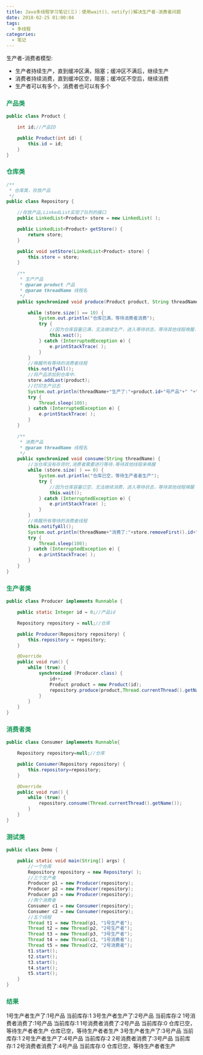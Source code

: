 ```yaml
---
title: Java多线程学习笔记(三)：使用wait()、notify()解决生产者-消费者问题
date: 2018-02-25 01:00:04
tags: 
  - 多线程
categories:
  - 笔记
---
```


生产者-消费者模型:
* 生产者持续生产，直到缓冲区满，阻塞；缓冲区不满后，继续生产
* 消费者持续消费，直到缓冲区空，阻塞；缓冲区不空后，继续消费
* 生产者可以有多个，消费者也可以有多个

<!-- more -->

### <font color = "#159957">产品类</font>

```Java
public class Product {

    int id;//产品ID

    public Product(int id) {
        this.id = id;
    }
}
```

### <font color = "#159957">仓库类</font>

```Java
/**
 * 仓库类，存放产品
 */
public class Repository {

    //存放产品,LinkedList实现了队列的接口
    public LinkedList<Product> store = new LinkedList( );

    public LinkedList<Product> getStore() {
        return store;
    }

    public void setStore(LinkedList<Product> store) {
        this.store = store;
    }

    /**
     * 生产产品
     * @param product 产品
     * @param threadName 线程名
     */
    public synchronized void produce(Product product, String threadName) {

        while (store.size() == 10) {
            System.out.println("仓库已满，等待消费者消费");
            try {
                //因为仓库容量已满，无法继续生产，进入等待状态，等待其他线程唤醒.
                this.wait();
            } catch (InterruptedException e) {
                e.printStackTrace( );
            }
        }
        //唤醒所有等待的消费者线程
        this.notifyAll();
        //将产品添加到仓库中.
        store.addLast(product);
        //打印生产日志
        System.out.println(threadName+"生产了:"+product.id+"号产品"+" "+"当前库存:"+store.size());
        try {
            Thread.sleep(100);
        } catch (InterruptedException e) {
            e.printStackTrace( );
        }
    }

    /**
     * 消费产品
     * @param threadName 线程名
     */
    public synchronized void consume(String threadName) {
        //当仓库没有存货时,消费者需要进行等待.等待其他线程来唤醒
        while (store.size( ) == 0) {
            System.out.println("仓库已空，等待生产者者生产");
            try {
                //因为仓库容量已空，无法继续消费，进入等待状态，等待其他线程唤醒
                this.wait();
            } catch (InterruptedException e) {
                e.printStackTrace( );
            }
        }
        //唤醒所有等待的消费者线程
        this.notifyAll();
        System.out.println(threadName+"消费了:"+store.removeFirst().id+"号产品"+" "+"当前库存:"+store.size());
        try {
            Thread.sleep(100);
        } catch (InterruptedException e) {
            e.printStackTrace( );
        }
    }
}
```

### <font color = "#159957">生产者类</font>

```Java
public class Producer implements Runnable {

    public static Integer id = 0;//产品id

    Repository repository = null;//仓库

    public Producer(Repository repository) {
        this.repository = repository;
    }

    @Override
    public void run() {
        while (true) {
            synchronized (Producer.class) {
                id++;
                Product product = new Product(id);
                repository.produce(product,Thread.currentThread().getName());
            }
        }
    }
}
```

### <font color = "#159957">消费者类</font>

```Java
public class Consumer implements Runnable{

    Repository repository=null;//仓库

    public Consumer(Repository repository) {
        this.repository=repository;
    }

    @Override
    public void run() {
        while (true) {
            repository.consume(Thread.currentThread().getName());
        }
    }
}
```

### <font color = "#159957">测试类</font>

```Java
public class Demo {

    public static void main(String[] args) {
        //一个仓库
        Repository repository = new Repository( );
        //三个生产者
        Producer p1 = new Producer(repository);
        Producer p2 = new Producer(repository);
        Producer p3 = new Producer(repository);
        //两个消费者
        Consumer c1 = new Consumer(repository);
        Consumer c2 = new Consumer(repository);
        //五个线程
        Thread t1 = new Thread(p1, "1号生产者");
        Thread t2 = new Thread(p2, "2号生产者");
        Thread t3 = new Thread(p3, "3号生产者");
        Thread t4 = new Thread(c1, "1号消费者");
        Thread t5 = new Thread(c2, "2号消费者");
        t1.start();
        t2.start();
        t3.start();
        t4.start();
        t5.start();
    }
}
```

### <font color = "#159957">结果</font>

1号生产者生产了:1号产品 当前库存:1
3号生产者生产了:2号产品 当前库存:2
1号消费者消费了:1号产品 当前库存:1
1号消费者消费了:2号产品 当前库存:0
仓库已空，等待生产者者生产
仓库已空，等待生产者者生产
3号生产者生产了:3号产品 当前库存:1
2号生产者生产了:4号产品 当前库存:2
2号消费者消费了:3号产品 当前库存:1
2号消费者消费了:4号产品 当前库存:0
仓库已空，等待生产者者生产

